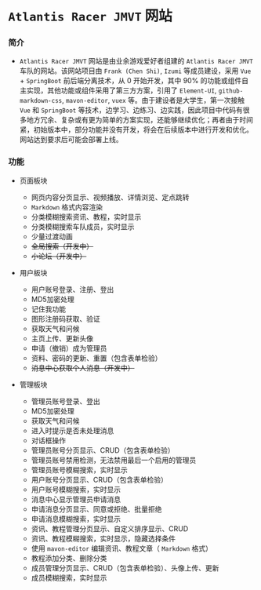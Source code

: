 <!-- Created by Frank (Chen Shi) -->
<!-- Started on October 20 -->

#  `Atlantis Racer JMVT` 网站

### 简介
* `Atlantis Racer JMVT` 网站是由业余游戏爱好者组建的 `Atlantis Racer JMVT` 车队的网站。该网站项目由 `Frank (Chen Shi)`, `Izumi` 等成员建设，采用 `Vue` + `SpringBoot` 前后端分离技术，从 0 开始开发，其中 90% 的功能或组件自主实现，其他功能或组件采用了第三方方案，引用了 `Element-UI`, `github-markdown-css`, `mavon-editor`, `vuex` 等。由于建设者是大学生，第一次接触 `Vue` 和 `SpringBoot` 等技术，边学习、边练习、边实践，因此项目中代码有很多地方冗余、复杂或有更为简单的方案实现，还能够继续优化；再者由于时间紧，初始版本中，部分功能并没有开发，将会在后续版本中进行开发和优化。网站达到要求后可能会部署上线。

### 功能
* 页面板块  
    * 网页内容分页显示、视频播放、详情浏览、定点跳转
    * `Markdown` 格式内容渲染
    * 分类模糊搜索资讯、教程，实时显示
    * 分类模糊搜索车队成员，实时显示
    * 少量过渡动画
    * ~~全局搜索（开发中）~~
    * ~~小论坛（开发中）~~


* 用户板块
    * 用户账号登录、注册、登出
    * MD5加密处理
    * 记住我功能
    * 图形注册码获取、验证
    * 获取天气和问候
    * 主页上传、更新头像
    * 申请（撤销）成为管理员
    * 资料、密码的更新、重置（包含表单检验）
    * ~~消息中心获取个人消息（开发中）~~


* 管理板块
    * 管理员账号登录、登出
    * MD5加密处理
    * 获取天气和问候
    * 进入时提示是否未处理消息
    * 对话框操作
    * 管理员账号分页显示、CRUD（包含表单检验）
    * 管理员账号禁用检测，无法禁用最后一个启用的管理员
    * 管理员账号模糊搜索，实时显示
    * 用户账号分页显示、CRUD（包含表单检验）
    * 用户账号模糊搜索，实时显示
    * 消息中心显示管理员申请消息
    * 申请消息分页显示、同意或拒绝、批量拒绝
    * 申请消息模糊搜索，实时显示
    * 资讯、教程管理分页显示、自定义排序显示、CRUD
    * 资讯、教程模糊搜索，实时显示，隐藏选择条件
    * 使用 `mavon-editor` 编辑资讯、教程文章（ `Markdown` 格式）
    * 教程添加分类、删除分类
    * 成员管理分页显示、CRUD（包含表单检验）、头像上传、更新
    * 成员模糊搜索，实时显示


